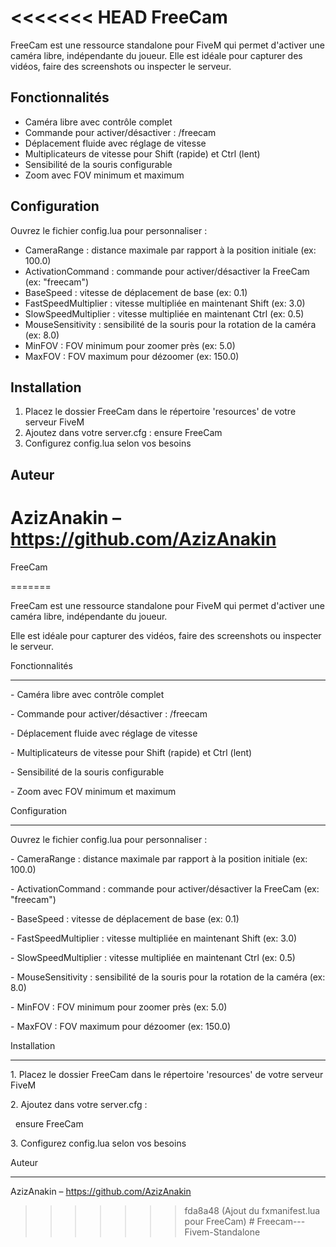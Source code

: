 <<<<<<< HEAD
FreeCam
=======

FreeCam est une ressource standalone pour FiveM qui permet d'activer une caméra libre, indépendante du joueur. 
Elle est idéale pour capturer des vidéos, faire des screenshots ou inspecter le serveur.

Fonctionnalités
---------------
- Caméra libre avec contrôle complet
- Commande pour activer/désactiver : /freecam
- Déplacement fluide avec réglage de vitesse
- Multiplicateurs de vitesse pour Shift (rapide) et Ctrl (lent)
- Sensibilité de la souris configurable
- Zoom avec FOV minimum et maximum

Configuration
-------------
Ouvrez le fichier config.lua pour personnaliser :

- CameraRange : distance maximale par rapport à la position initiale (ex: 100.0)
- ActivationCommand : commande pour activer/désactiver la FreeCam (ex: "freecam")
- BaseSpeed : vitesse de déplacement de base (ex: 0.1)
- FastSpeedMultiplier : vitesse multipliée en maintenant Shift (ex: 3.0)
- SlowSpeedMultiplier : vitesse multipliée en maintenant Ctrl (ex: 0.5)
- MouseSensitivity : sensibilité de la souris pour la rotation de la caméra (ex: 8.0)
- MinFOV : FOV minimum pour zoomer près (ex: 5.0)
- MaxFOV : FOV maximum pour dézoomer (ex: 150.0)

Installation
------------
1. Placez le dossier FreeCam dans le répertoire 'resources' de votre serveur FiveM
2. Ajoutez dans votre server.cfg :
   ensure FreeCam
3. Configurez config.lua selon vos besoins

Auteur
------
AzizAnakin – https://github.com/AzizAnakin
=======
FreeCam

=======



FreeCam est une ressource standalone pour FiveM qui permet d'activer une caméra libre, indépendante du joueur. 

Elle est idéale pour capturer des vidéos, faire des screenshots ou inspecter le serveur.



Fonctionnalités

---------------

\- Caméra libre avec contrôle complet

\- Commande pour activer/désactiver : /freecam

\- Déplacement fluide avec réglage de vitesse

\- Multiplicateurs de vitesse pour Shift (rapide) et Ctrl (lent)

\- Sensibilité de la souris configurable

\- Zoom avec FOV minimum et maximum



Configuration

-------------

Ouvrez le fichier config.lua pour personnaliser :



\- CameraRange : distance maximale par rapport à la position initiale (ex: 100.0)

\- ActivationCommand : commande pour activer/désactiver la FreeCam (ex: "freecam")

\- BaseSpeed : vitesse de déplacement de base (ex: 0.1)

\- FastSpeedMultiplier : vitesse multipliée en maintenant Shift (ex: 3.0)

\- SlowSpeedMultiplier : vitesse multipliée en maintenant Ctrl (ex: 0.5)

\- MouseSensitivity : sensibilité de la souris pour la rotation de la caméra (ex: 8.0)

\- MinFOV : FOV minimum pour zoomer près (ex: 5.0)

\- MaxFOV : FOV maximum pour dézoomer (ex: 150.0)



Installation

------------

1\. Placez le dossier FreeCam dans le répertoire 'resources' de votre serveur FiveM

2\. Ajoutez dans votre server.cfg :

&nbsp;  ensure FreeCam

3\. Configurez config.lua selon vos besoins



Auteur

------

AzizAnakin – https://github.com/AzizAnakin





>>>>>>> fda8a48 (Ajout du fxmanifest.lua pour FreeCam)
#   F r e e c a m - - - F i v e m - S t a n d a l o n e  
 